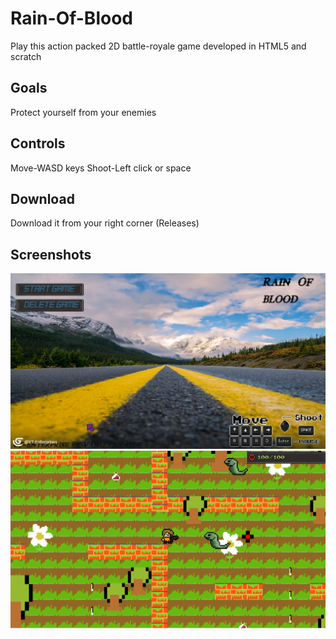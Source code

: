 # Rain-Of-Blood
Play this action packed 2D battle-royale game developed in HTML5 and  scratch 
## Goals
Protect yourself from your enemies

## Controls
Move-WASD keys
Shoot-Left click or space

## Download 
Download it from your right corner (Releases)

## Screenshots
![Title Screen](https://github.com/VT-Enterprises/Rain-Of-Blood/blob/main/screenshots/Untitled.png?raw=true)
![Play Screen](https://github.com/VT-Enterprises/Rain-Of-Blood/blob/main/screenshots/Untitled2.png?raw=true)
